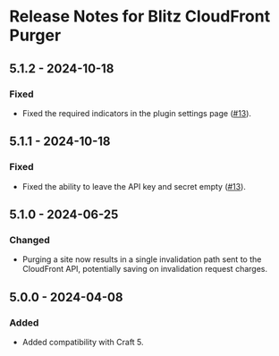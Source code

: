 # Release Notes for Blitz CloudFront Purger

## 5.1.2 - 2024-10-18

### Fixed

- Fixed the required indicators in the plugin settings page ([#13](https://github.com/putyourlightson/craft-blitz-cloudfront/issues/13)).

## 5.1.1 - 2024-10-18

### Fixed

- Fixed the ability to leave the API key and secret empty ([#13](https://github.com/putyourlightson/craft-blitz-cloudfront/issues/13)).

## 5.1.0 - 2024-06-25

### Changed

- Purging a site now results in a single invalidation path sent to the CloudFront API, potentially saving on invalidation request charges.

## 5.0.0 - 2024-04-08

### Added

- Added compatibility with Craft 5.

